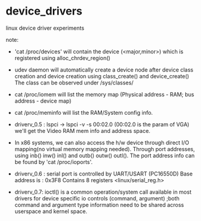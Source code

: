 # device_drivers
linux device driver experiments

note:
* 'cat /proc/devices' will contain the device (<major,minor>) which
   is registered using alloc_chrdev_region()

* udev daemon will automatically create a device node after device class
  creation and device creation using class_create() and device_create()
    The class can be observed under /sys/classes/

* cat /proc/iomem will list the memory map 
  (Physical address - RAM; bus address - device map)

* cat /proc/meminfo will list the RAM/System config info.

* driverv_0.5 : lspci -> lspci -v -s 00:02.0 (00:02.0 is the param of VGA)
  we'll get the Video RAM mem info and address space.

* In x86 systems, we can also access the h/w device through direct I/O mapping(no
  virtual memory mapping needed).
  Through port addresses, using inb() inw() inl() and outb() outw() outl().
  The port address info can be found by 'cat /proc/ioports'.

* driverv_0.6 : serial port is controlled by UART/USART (PC16550D)
    Base address is : 0x3F8
    Contains 8 registers
    <linux/serial_reg.h>

* driverv_0.7: ioctl() is a common operation/system call available in most drivers
    for device specific io controls (command, argument) ;both command and argument type
    information need to be shared across userspace and kernel space.

